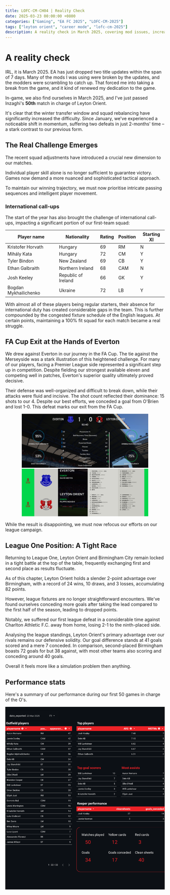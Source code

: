 ```yaml
---
title: LOFC-CM-CH04 | Reality Check
date: 2025-03-23 00:00:00 +0800
categories: ["Gaming", "EA FC 2025", "LOFC-CM-2025"]
tags: ["leyton orient", "career mode", "lofc-cm-2025"]
description: A reality check in March 2025, covering mod issues, increased in-game difficulty, international call-ups, FA Cup exit to Everton, and a tight League One title race, emphasizing the need for refined tactics.
---
```

# A reality check

IRL, it is March 2025. EA has just dropped two title updates within the span of 7 days. Many of the mods I was using were broken by the updates, and the modders were scrambling to catch up. That forced me into taking a break from the game, and it kind of renewed my dedication to the game.

In-game, we also find ourselves in March 2025, and I've just passed Inzaghi's **50th** match in charge of Leyton Orient.  

It's clear that the winter transfer window and squad rebalancing have significantly increased the difficulty.  Since January, we've experienced a noticeable shift in momentum, suffering two defeats in just 2-months' time – a stark contrast to our previous form.

## The Real Challenge Emerges

The recent squad adjustments have introduced a crucial new dimension to our matches.  

Individual player skill alone is no longer sufficient to guarantee victory. Games now demand a more nuanced and sophisticated tactical approach.  

To maintain our winning trajectory, we must now prioritise intricate passing sequences and intelligent player movement.

### International call-ups

The start of the year has also brought the challenge of international call-ups, impacting a significant portion of our first-team squad:

| Player name          | Nationality         | Rating | Position | Starting XI |
|----------------------|----------------------|--------|----------|-------------|
| Kristofer Horvath     | Hungary              | 69     | RM       | N           |
| Mihály Kata           | Hungary              | 72     | CM       | Y           |
| Tyler Bindon          | New Zealand          | 69     | CB       | Y           |
| Ethan Galbraith        | Northern Ireland     | 68     | CAM      | N           |
| Josh Keeley           | Republic of Ireland  | 66     | GK       | Y           |
| Bogdan Mykhailichenko | Ukraine              | 72     | LB       | Y           |

With almost all of these players being regular starters, their absence for international duty has created considerable gaps in the team.  This is further compounded by the congested fixture schedule of the English leagues.  At certain points, maintaining a 100% fit squad for each match became a real struggle.

## FA Cup Exit at the Hands of Everton

We drew against Everton in our journey in the FA Cup. The tie against the Merseyside was a stark illustration of this heightened challenge.  For many of our players, facing a Premier League side represented a significant step up in competition.  Despite fielding our strongest available eleven and competing well in patches, Everton's superior quality ultimately proved decisive.

Their defense was well-organized and difficult to break down, while their attacks were fluid and incisive.  The shot count reflected their dominance: 15 shots to our 4.  Despite our best efforts, we conceded a goal from O'Brien and lost 1-0.  This defeat marks our exit from the FA Cup.  

<div align="center">
  <img src="/assets/LOFC-CM-CH04/S2024-FA-Cup-01.png" width="400" alt="FA Cup match statistics against Everton, showing 15 shots for Everton and 4 for Leyton Orient."> <img src="/assets/LOFC-CM-CH04/S2024-FA-Cup-02.png" width="400" alt="FA Cup match result showing Everton 1-0 Leyton Orient.">
</div>

While the result is disappointing, we must now refocus our efforts on our league campaign.

## League One Position: A Tight Race

Returning to League One, Leyton Orient and Birmingham City remain locked in a tight battle at the top of the table, frequently exchanging first and second place as results fluctuate.  

As of this chapter, Leyton Orient holds a slender 2-point advantage over Birmingham, with a record of 24 wins, 10 draws, and 3 losses, accumulating 82 points.

However, league fixtures are no longer straightforward encounters. We've found ourselves conceding more goals after taking the lead compared to the first half of the season, leading to dropped points.

Notably, we suffered our first league defeat in a considerable time against Charlton Athletic F.C. away from home, losing 2-1 to the ninth-placed side.

Analysing the league standings, Leyton Orient's primary advantage over our rivals remains our defensive solidity.  Our goal difference stands at 41 goals scored and a mere 7 conceded.  In comparison, second-placed Birmingham boasts 72 goals for but 38 against, with most other teams also scoring and conceding around 40 goals.  

Overall it feels more like a simulation problem then anything.

## Performance stats

Here's a summary of our performance during our first 50 games in charge of the O's.

![Performance as of 23 Mar 2025 in game](/assets/LOFC-CM-CH04/Stat-20250323_1.png)
